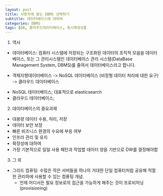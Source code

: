 ```yaml
---
layout: post
title: 사용자에 맞는 DBMS 선택하기
subtitle: 데이터베이스에 대하여
categories: DBMS
tags: [DB, 클라우드데이터베이스, 동시확장성]
---
```


1. 역사

- 데이터베이스: 컴퓨터 시스템에 저장되는 구조화된 데이터의 조직적 모음을 데이터베이스, 또는 그 관리시스템인 데이터베이스 관리 시스템(DataBase Management System, DBMS)를 줄여서 데이터베이스라고 합니다. 

- 객체지향데이터베이스 -> NoSQL 데이터베이스 (비정형 데이터 처리에 대한 요구) -> 클라우드 데이터베이스

* NoSQL 데이터베이스; 대표적으로 elasticsearch 
* 클라우드 데이터베이스; 

2. 데이터베이스의 중요과제
- 대용량 데이터 수용, 처리, 저장
- 데이터 보안 보장
- 빠른 비즈니스 환경의 수요에 부응 여부
- 인프라 관리 및 유지
- 확장성에 대하여
- 가장 기본적으로 일일 사용 패턴과 작업할 데이터 양을 기반으로 DW를 결정해야함

3. 그 외
- 그리드 컴퓨팅: 수많은 작은 서버들을 하나의 거대한 단일 컴퓨터처럼 공유해 적절한 관리하에 사용할 수 있는 컴퓨팅 개념.
	- 언제 어디서든 필요 정보로의 접근을 가능하게 해주는 것이 프로비저닝(provisioning)
